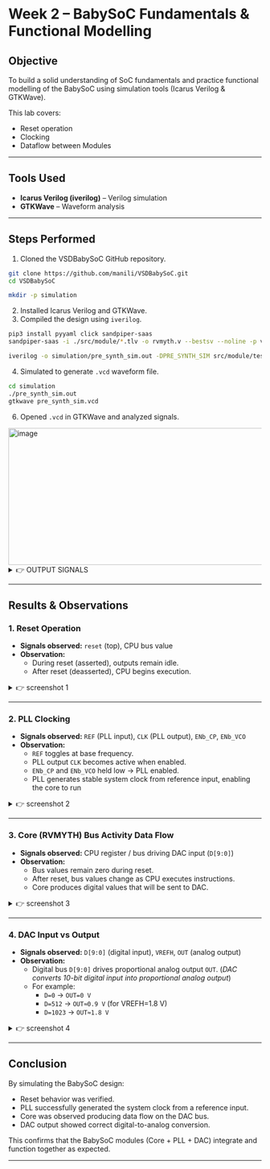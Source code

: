 # Week 2 – BabySoC Fundamentals & Functional Modelling

## Objective
To build a solid understanding of SoC fundamentals and practice functional modelling of the BabySoC using simulation tools (Icarus Verilog & GTKWave).

This lab covers:
- Reset operation  
- Clocking    
- Dataflow between Modules  

---

## Tools Used
- **Icarus Verilog (iverilog)** – Verilog simulation  
- **GTKWave** – Waveform analysis  

---

## Steps Performed
1. Cloned the VSDBabySoC GitHub repository.  

```bash
git clone https://github.com/manili/VSDBabySoC.git
cd VSDBabySoC
```
```bash
mkdir -p simulation
```



2. Installed Icarus Verilog and GTKWave.  
3. Compiled the design using `iverilog`.  

```bash
pip3 install pyyaml click sandpiper-saas
sandpiper-saas -i ./src/module/*.tlv -o rvmyth.v --bestsv --noline -p verilog --outdir ./src/module/
```
```bash
iverilog -o simulation/pre_synth_sim.out -DPRE_SYNTH_SIM src/module/testbench.v -I src/include -I src/module
```


4. Simulated to generate `.vcd` waveform file.  

```bash
cd simulation
./pre_synth_sim.out
gtkwave pre_synth_sim.vcd
```


6. Opened `.vcd` in GTKWave and analyzed signals.  
<img width="803" height="272" alt="image" src="https://github.com/user-attachments/assets/c3f7c63e-ef6e-435b-b717-efa7ba1fa005" />

<details><summary>👉 OUTPUT SIGNALS </summary>


<img width="931" height="648" alt="Screenshot 2025-10-04 203949" src="https://github.com/user-attachments/assets/65fcdd09-e454-44bf-b96d-33e72dc894d4" />

<img width="1217" height="793" alt="Screenshot 2025-10-04 205448" src="https://github.com/user-attachments/assets/6d1eb6c3-cedf-4c3e-bcfc-029dbce4e074" />


<img width="1223" height="816" alt="Screenshot 2025-10-04 210207" src="https://github.com/user-attachments/assets/e388af81-26fb-4de4-9ce4-b1d264bf087d" />

<img width="1006" height="548" alt="Screenshot 2025-10-04 210808" src="https://github.com/user-attachments/assets/6d887d2b-ee6a-440b-8b33-6be35cb4997e" />
</details>

---

## Results & Observations

### 1. Reset Operation
- **Signals observed:** `reset` (top), CPU bus value  
- **Observation:**  
  - During reset (asserted), outputs remain idle.  
  - After reset (deasserted), CPU begins execution.

 

<details><summary> 👉 screenshot 1</summary>  

  *This waveform shows the system reset being asserted at the start and then released.*  
*Once released, the `RV_TO_DAC[9:0]` bus begins updating with valid data (`011, 000, 001, 003, 006, 00A`).*  
*This verifies both the correct reset functionality and the dataflow from internal registers to the DAC interface.*  
*The `clk` signal is stable with a 10ns period, ensuring synchronous operation.*


<img width="928" height="679" alt="Screenshot 2025-10-04 203857" src="https://github.com/user-attachments/assets/c698f579-d1ed-4bb6-aef7-0cbf308332d1" />
  
*Figure 1: Reset asserted at start; system begins operation after deassertion.*
</details>  

---

### 2. PLL Clocking
- **Signals observed:** `REF` (PLL input), `CLK` (PLL output), `ENb_CP`, `ENb_VCO`  
- **Observation:**  
  - `REF` toggles at base frequency.  
  - PLL output `CLK` becomes active when enabled.  
  - `ENb_CP` and `ENb_VCO` held low → PLL enabled.
  - PLL generates stable system clock from reference input, enabling the core to run  

<details><summary> 👉 screenshot 2</summary>
<img width="1009" height="640" alt="Screenshot 2025-10-04 210841" src="https://github.com/user-attachments/assets/b7f53f2a-4d78-496f-a855-80a09cea87eb" />
<img width="991" height="301" alt="Screenshot 2025-10-04 210917" src="https://github.com/user-attachments/assets/28839601-d031-415e-a5c6-db57dab91b5d" />

*Figure 2: PLL output clock generated from reference clock.*
</details>

---

### 3. Core (RVMYTH) Bus Activity Data Flow
- **Signals observed:** CPU register / bus driving DAC input (`D[9:0]`)  
- **Observation:**  
  - Bus values remain zero during reset.  
  - After reset, bus values change as CPU executes instructions.
  - Core produces digital values that will be sent to DAC.



<details><summary> 👉 screenshot 3</summary>  

  - (*This waveform shows activity inside the BabySoC CPU core:*)
- `CPU_reset_a1` is asserted initially and then deasserted, bringing the CPU into normal operation.
- The program counter (`CPU_pc_a2`) increments sequentially, confirming instruction fetch cycles.
- Register file read enables (`CPU_rf_rd_en1_a2`, `CPU_rf_rd_en2_a2`) toggle, activating register reads.
- Data lines (`CPU_result_a3`, `CPU_rf_rd_data1_a2`, `CPU_rf_rd_data2_a2`) change values, showing data transfer between the ALU and register file.
- Control signals such as `CPU_is_sw_a3` and `CPU_is_xor_a1` activate during specific instructions, verifying proper instruction decoding and execution.

- 
<img width="1205" height="478" alt="Screenshot 2025-10-04 205650" src="https://github.com/user-attachments/assets/48b8db7f-30de-4f70-a4ed-6a28f77f74c1" />

*Figure 3: Core generating digital data on DAC input bus. This waveform focuses on internal CPU signals.*
</details>

---

### 4. DAC Input vs Output
- **Signals observed:** `D[9:0]` (digital input), `VREFH`, `OUT` (analog output)  
- **Observation:**  
  - Digital bus `D[9:0]` drives proportional analog output `OUT`. (*DAC converts 10-bit digital input into proportional analog output*)
  - For example:  
    - `D=0` → `OUT=0 V`  
    - `D=512` → `OUT≈0.9 V` (for VREFH=1.8 V)  
    - `D=1023` → `OUT≈1.8 V`  

<details><summary> 👉 screenshot 4</summary>  
  
  *The digital input D[9:0] changes sequentially, and the OUT analog signal responds proportionally, proving proper DAC conversion.*
*CLK is stable and reset is low, indicating normal post-reset operation.*
  
<img width="1204" height="254" alt="Screenshot 2025-10-04 210230" src="https://github.com/user-attachments/assets/b55d6299-b91c-4752-bdf5-f8ec0ffd3f1f" />
 
*Figure 4: DAC converting 10-bit digital input to analog output.*
</details>

---

## Conclusion
By simulating the BabySoC design:
- Reset behavior was verified.  
- PLL successfully generated the system clock from a reference input.  
- Core was observed producing data flow on the DAC bus.  
- DAC output showed correct digital-to-analog conversion.  

This confirms that the BabySoC modules (Core + PLL + DAC) integrate and function together as expected.

---

